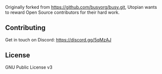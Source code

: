 Originally forked from https://github.com/busyorg/busy.git, Utopian wants to reward Open Source contributors for their hard work.

## Contributing
Get in touch on Discord: https://discord.gg/5qMzAJ

## License
GNU Public License v3
